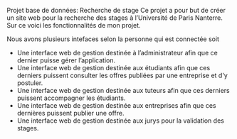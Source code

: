 Projet base de données: Recherche de stage
Ce projet a pour but de créer un site web pour la recherche des stages à l’Université de Paris Nanterre. Sur ce voici les fonctionnalités de mon projet.

Nous avons plusieurs intefaces selon la personne qui est connectée soit

- Une interface web de gestion destinée à l’administrateur afin que ce dernier puisse gérer l’application.
- Une interface web de gestion destinée aux étudiants afin que ces derniers puissent consulter les offres publiées par une entreprise et d'y postuler.
- Une interface web de gestion destinée aux tuteurs afin que ces derniers puissent accompagner les étudiants.
- Une interface web de gestion destinée aux entreprises afin que ces dernières puissent publier une offre.
- Une interface web de gestion destinée aux jurys pour la validation des stages.
